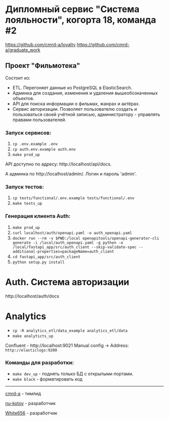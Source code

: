 # Дипломный сервис "Система лояльности", когорта 18, команда #2

https://github.com/cmrd-a/loyalty
https://github.com/cmrd-a/graduate_work


## Проект "Фильмотека"
Состоит из:
 - ETL. Перегоняет данные из PostgreSQL в ElasticSearch.
 - Админка для создания, изменения и удаления вышеобозначенных объектов.
 - API для поиска информации о фильмах, жанрах и актёрах.
 - Сервис авторизации. Позволяет пользователю создать и пользоваться своей учётной записью, администратору - управлять правами пользователей.

### Запуск сервисов:
 1. `cp .env.example .env`
 2. `cp auth.env.example auth.env`
 3. `make prod_up`

API доступно по адресу: http://localhost/api/docs.

А админка по http://localhost/admin/. Логин и пароль 'admin'.

### Запуск тестов:
 1. `cp tests/functional/.env.example tests/functional/.env`
 2. `make tests_up`

### Генерация клиента Auth:
 1. `make prod_up`
 2. `curl localhost/auth/openapi.yaml -o auth_openapi.yaml`
 3. `docker run --rm -v $PWD:/local openapitools/openapi-generator-cli generate -i /local/auth_openapi.yaml -g python -o /local/fastapi_app/src/auth_client --skip-validate-spec --additional-properties=packageName=auth_client`
 4. `cd fastapi_app/src/auth_client`
 5. `python setup.py install`

# Auth. Система авторизации

http://localhost/auth/docs

# Analytics
 - `cp -R analytics_etl/data_example analytics_etl/data`
 - `make analyticts_up`

Confluent - http://localhost:9021
Manual config -> Address: `http://elasticlogs:9200`

### Команды для разработки:
 - `make dev_up` - поднять только БД с открытыми портами.
 - `make black` - форматировать код

---
[cmrd-a](https://github.com/cmrd-a) - тимлид

[nu-kotov](https://github.com/nu-kotov) - разработчик

[White656](https://github.com/White656) - разработчик
